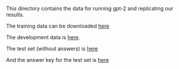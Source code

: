 This directory contains the data for running gpt-2 and replicating our results. 

The training data can be downloaded [here](https://comoltd.sharepoint.com/:u:/s/Glucose/ESl4EKrZ-SJAj-pqx6Q2pskBPCnq7wlGEgngqdLTFdxH4Q?e=7KHCt7)

The development data is [here](https://github.com/ElementalCognition/glucose/blob/master/gpt2_data/gpt2_dev.zip).

The test set (without answers) is [here](https://github.com/ElementalCognition/glucose/blob/master/gpt2_data/nov27_no_answers.csv.zip)

And the answer key for the test set is [here](https://github.com/ElementalCognition/glucose/blob/master/gpt2_data/test_set_answer_key.csv)
